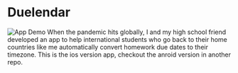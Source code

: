 # Duelendar
![App Demo](./github/demo.gif)
When the pandemic hits globally, I and my high school friend
developed an app to help
international students who go back
to their home countries like me
automatically convert homework
due dates to their timezone.
This is the ios version app,
checkout the anroid version in another repo.
